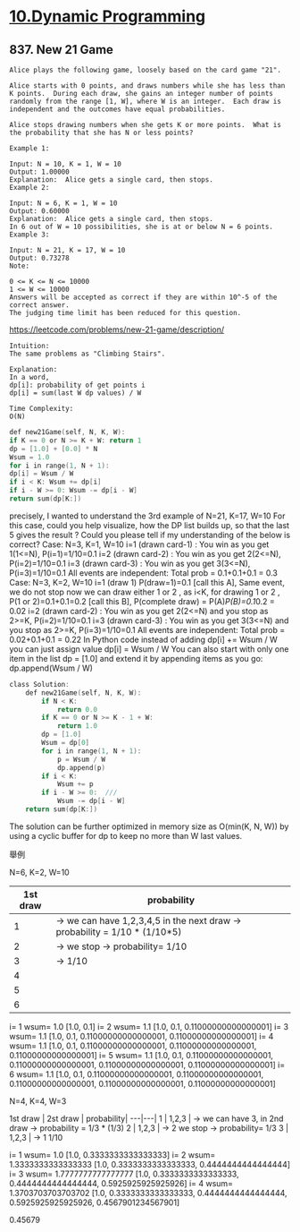 

# [10.Dynamic Programming](/dynamic-programming.md)

## 837. New 21 Game

    Alice plays the following game, loosely based on the card game "21".
    
    Alice starts with 0 points, and draws numbers while she has less than K points.  During each draw, she gains an integer number of points randomly from the range [1, W], where W is an integer.  Each draw is independent and the outcomes have equal probabilities.
    
    Alice stops drawing numbers when she gets K or more points.  What is the probability that she has N or less points?
    
    Example 1:
    
    Input: N = 10, K = 1, W = 10
    Output: 1.00000
    Explanation:  Alice gets a single card, then stops.
    Example 2:
    
    Input: N = 6, K = 1, W = 10
    Output: 0.60000
    Explanation:  Alice gets a single card, then stops.
    In 6 out of W = 10 possibilities, she is at or below N = 6 points.
    Example 3:
    
    Input: N = 21, K = 17, W = 10
    Output: 0.73278
    Note:
    
    0 <= K <= N <= 10000
    1 <= W <= 10000
    Answers will be accepted as correct if they are within 10^-5 of the correct answer.
    The judging time limit has been reduced for this question.


https://leetcode.com/problems/new-21-game/description/

    Intuition:
    The same problems as "Climbing Stairs".
    
    Explanation:
    In a word,
    dp[i]: probability of get points i
    dp[i] = sum(last W dp values) / W
    
    Time Complexity:
    O(N)
    
```c
def new21Game(self, N, K, W):
if K == 0 or N >= K + W: return 1
dp = [1.0] + [0.0] * N
Wsum = 1.0
for i in range(1, N + 1):
dp[i] = Wsum / W
if i < K: Wsum += dp[i]
if i - W >= 0: Wsum -= dp[i - W]
return sum(dp[K:])
```

precisely, I wanted to understand the 3rd example of N=21, K=17, W=10
For this case, could you help visualize, how the DP list builds up, so that the last 5 gives the result ?
Could you please tell if my understanding of the below is correct?
Case: N=3, K=1, W=10
i=1 (drawn card-1) : You win as you get 1(1<=N), P(i=1)=1/10=0.1
i=2 (drawn card-2) : You win as you get 2(2<=N), P(i=2)=1/10=0.1
i=3 (drawn card-3) : You win as you get 3(3<=N), P(i=3)=1/10=0.1
All events are independent: Total prob = 0.1+0.1+0.1 = 0.3
Case: N=3, K=2, W=10
i=1 (draw 1) P(draw=1)=0.1 [call this A], Same event, we do not stop now we can draw either 1 or 2 , as i<K, for drawing 1 or 2 , P(1 or 2)=0.1+0.1=0.2 [call this B], P(complete draw) = P(A)*P(B)=0.1*0.2 = 0.02
i=2 (drawn card-2) : You win as you get 2(2<=N) and you stop as 2>=K, P(i=2)=1/10=0.1
i=3 (drawn card-3) : You win as you get 3(3<=N) and you stop as 2>=K, P(i=3)=1/10=0.1
All events are independent: Total prob = 0.02+0.1+0.1 = 0.22
In Python code instead of adding dp[i] += Wsum / W you can just assign value dp[i] = Wsum / W
You can also start with only one item in the list dp = [1.0] and extend it by appending items as you go: dp.append(Wsum / W)

```c
class Solution:
    def new21Game(self, N, K, W):
        if N < K:
            return 0.0
        if K == 0 or N >= K - 1 + W:
            return 1.0
        dp = [1.0]
        Wsum = dp[0]
        for i in range(1, N + 1):
            p = Wsum / W
            dp.append(p)
        if i < K:
            Wsum += p
        if i - W >= 0:  ///
            Wsum -= dp[i - W]
    return sum(dp[K:])
```

The solution can be further optimized in memory size as O(min(K, N, W)) by using a cyclic buffer for dp to keep no more than W last values.


舉例

N=6, K=2, W=10

1st draw | probability|
---|---|
 1 |      -> we can have 1,2,3,4,5 in the next draw -> probability = 1/10 * (1/10*5)
 2 |     -> we stop -> probability= 1/10 
 3 |      -> 1/10
 4 |
 5 |
 6 |
 
i= 1 wsum= 1.0
[1.0, 0.1]
i= 2 wsum= 1.1
[1.0, 0.1, 0.11000000000000001]
i= 3 wsum= 1.1
[1.0, 0.1, 0.11000000000000001, 0.11000000000000001]
i= 4 wsum= 1.1
[1.0, 0.1, 0.11000000000000001, 0.11000000000000001, 0.11000000000000001]
i= 5 wsum= 1.1
[1.0, 0.1, 0.11000000000000001, 0.11000000000000001, 0.11000000000000001, 0.11000000000000001]
i= 6 wsum= 1.1
[1.0, 0.1, 0.11000000000000001, 0.11000000000000001, 0.11000000000000001, 0.11000000000000001, 0.11000000000000001]

N=4, K=4, W=3

1st draw | 2st draw | probability|
---|---|
 1 |   1,2,3 |   -> we can have 3, in 2nd draw -> probability = 1/3 * (1/3)
 2 |   1,2,3 | -> 2 we stop -> probability= 1/3 
 3 |   1,2,3 |  -> 1 1/10

i= 1 wsum= 1.0
[1.0, 0.3333333333333333]
i= 2 wsum= 1.3333333333333333
[1.0, 0.3333333333333333, 0.4444444444444444]
i= 3 wsum= 1.7777777777777777
[1.0, 0.3333333333333333, 0.4444444444444444, 0.5925925925925926]
i= 4 wsum= 1.3703703703703702
[1.0, 0.3333333333333333, 0.4444444444444444, 0.5925925925925926, 0.4567901234567901]
 
0.45679
